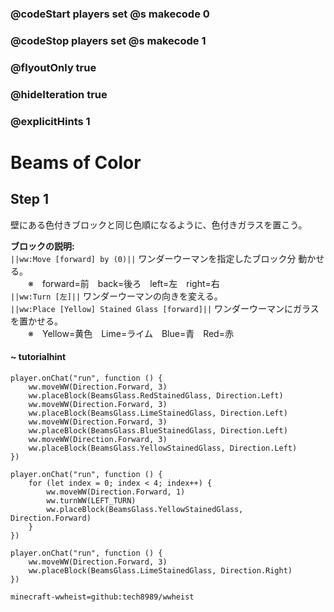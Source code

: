 ### @codeStart players set @s makecode 0
### @codeStop players set @s makecode 1

### @flyoutOnly true
### @hideIteration true 
### @explicitHints 1

# Beams of Color

## Step 1
壁にある色付きブロックと同じ色順になるように、色付きガラスを置こう。  
  
**ブロックの説明:**  
``||ww:Move [forward] by (0)||`` ワンダーウーマンを指定したブロック分 動かせる。  
　　※　forward=前　back=後ろ　left=左　right=右  
``||ww:Turn [左]||`` ワンダーウーマンの向きを変える。  
``||ww:Place [Yellow] Stained Glass [forward]||`` ワンダーウーマンにガラスを置かせる。  
　　※　Yellow=黄色　Lime=ライム　Blue=青　Red=赤  

#### ~ tutorialhint 
```blocks
player.onChat("run", function () {
    ww.moveWW(Direction.Forward, 3)
    ww.placeBlock(BeamsGlass.RedStainedGlass, Direction.Left)
    ww.moveWW(Direction.Forward, 3)
    ww.placeBlock(BeamsGlass.LimeStainedGlass, Direction.Left)
    ww.moveWW(Direction.Forward, 3)
    ww.placeBlock(BeamsGlass.BlueStainedGlass, Direction.Left)
    ww.moveWW(Direction.Forward, 3)
    ww.placeBlock(BeamsGlass.YellowStainedGlass, Direction.Left)
})

```
```ghost
player.onChat("run", function () {
    for (let index = 0; index < 4; index++) {
        ww.moveWW(Direction.Forward, 1)
        ww.turnWW(LEFT_TURN)
        ww.placeBlock(BeamsGlass.YellowStainedGlass, Direction.Forward)
    }
})
```
```template
player.onChat("run", function () {
    ww.moveWW(Direction.Forward, 3)
    ww.placeBlock(BeamsGlass.LimeStainedGlass, Direction.Right)
})
```


```package
minecraft-wwheist=github:tech8989/wwheist
```